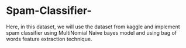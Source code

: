 # Spam-Classifier-
Here, in this dataset, we will use the dataset from kaggle and implement spam classifier using MultiNomial Naive bayes model and using bag of words feature extraction technique.
